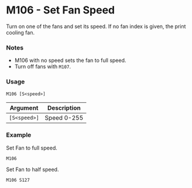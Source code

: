 <!--
Copyright (C) 2016,2017  Kevin O'Connor <kevin@koconnor.net>

This file may be distributed under the terms of the GNU GPLv3 license.

based on Marlin Firmware Documentation.
Copyright (C) 2016, 2017 MarlinFirmware [https://github.com/MarlinFirmware/Marlin]
-->

# M106 - Set Fan Speed

Turn on one of the fans and set its speed. If no fan index is given, the print cooling fan.


### Notes

- M106 with no speed sets the fan to full speed.
- Turn off fans with `M107`.


### Usage

``` M106 [S<speed>] ```

| Argument         | Description |
| ---------------- | ----------- |
| ```[S<speed>]``` | Speed 0-255 |


### Example

Set Fan to full speed.

```
M106
```

Set Fan to half speed.

```
M106 S127